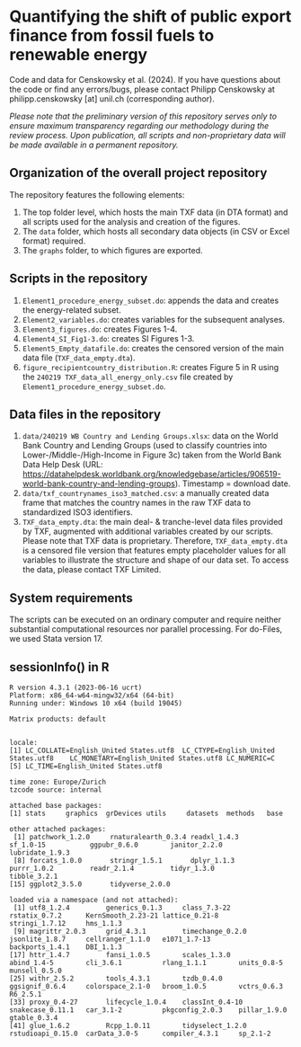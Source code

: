 # Quantifying the shift of public export finance from fossil fuels to renewable energy 
Code and data for Censkowsky et al. (2024). If you have questions about the code or find any errors/bugs, please contact Philipp Censkowsky at philipp.censkowsky [at] unil.ch (corresponding author).

*Please note that the preliminary version of this repository serves only to ensure maximum transparency regarding our methodology during the review process. Upon publication, all scripts and non-proprietary data will be made available in a permanent repository.*

## Organization of the overall project repository
The repository features the following elements:
1. The top folder level, which hosts the main TXF data (in DTA format) and all scripts used for the analysis and creation of the figures.
2. The `data` folder, which hosts all secondary data objects (in CSV or Excel format) required.
3. The `graphs` folder, to which figures are exported.

## Scripts in the repository
1. `Element1_procedure_energy_subset.do`: appends the data and creates the energy-related subset.
2. `Element2_variables.do`: creates variables for the subsequent analyses.
3. `Element3_figures.do`: creates Figures 1-4.
5. `Element4_SI_Fig1-3.do`: creates SI Figures 1-3.
6. `Element5_Empty_datafile.do`: creates the censored version of the main data file (``TXF_data_empty.dta``).
7. `figure_recipientcountry_distribution.R`: creates Figure 5 in R using the `240219 TXF_data_all_energy_only.csv` file created by `Element1_procedure_energy_subset.do`.

## Data files in the repository
1. `data/240219 WB Country and Lending Groups.xlsx`: data on the World Bank Country and Lending Groups (used to classify countries into Lower-/Middle-/High-Income in Figure 3c) taken from the World Bank Data Help Desk (URL: https://datahelpdesk.worldbank.org/knowledgebase/articles/906519-world-bank-country-and-lending-groups). Timestamp = download date.
2. `data/txf_countrynames_iso3_matched.csv`: a manually created data frame that matches the country names in the raw TXF data to standardized ISO3 identifiers.
3. `TXF_data_empty.dta`: the main deal- & tranche-level data files provided by TXF, augmented with additional variables created by our scripts. Please note that TXF data is proprietary. Therefore, `TXF_data_empty.dta` is a censored file version that features empty placeholder values for all variables to illustrate the structure and shape of our data set. To access the data, please contact TXF Limited.

## System requirements
The scripts can be executed on an ordinary computer and require neither substantial computational resources nor parallel processing. For do-Files, we used Stata version 17.

## sessionInfo() in R
```
R version 4.3.1 (2023-06-16 ucrt)
Platform: x86_64-w64-mingw32/x64 (64-bit)
Running under: Windows 10 x64 (build 19045)

Matrix products: default


locale:
[1] LC_COLLATE=English_United States.utf8  LC_CTYPE=English_United States.utf8    LC_MONETARY=English_United States.utf8 LC_NUMERIC=C                          
[5] LC_TIME=English_United States.utf8    

time zone: Europe/Zurich
tzcode source: internal

attached base packages:
[1] stats     graphics  grDevices utils     datasets  methods   base     

other attached packages:
 [1] patchwork_1.2.0     rnaturalearth_0.3.4 readxl_1.4.3        sf_1.0-15           ggpubr_0.6.0        janitor_2.2.0       lubridate_1.9.3    
 [8] forcats_1.0.0       stringr_1.5.1       dplyr_1.1.3         purrr_1.0.2         readr_2.1.4         tidyr_1.3.0         tibble_3.2.1       
[15] ggplot2_3.5.0       tidyverse_2.0.0    

loaded via a namespace (and not attached):
 [1] utf8_1.2.4         generics_0.1.3     class_7.3-22       rstatix_0.7.2      KernSmooth_2.23-21 lattice_0.21-8     stringi_1.7.12     hms_1.1.3         
 [9] magrittr_2.0.3     grid_4.3.1         timechange_0.2.0   jsonlite_1.8.7     cellranger_1.1.0   e1071_1.7-13       backports_1.4.1    DBI_1.1.3         
[17] httr_1.4.7         fansi_1.0.5        scales_1.3.0       abind_1.4-5        cli_3.6.1          rlang_1.1.1        units_0.8-5        munsell_0.5.0     
[25] withr_2.5.2        tools_4.3.1        tzdb_0.4.0         ggsignif_0.6.4     colorspace_2.1-0   broom_1.0.5        vctrs_0.6.3        R6_2.5.1          
[33] proxy_0.4-27       lifecycle_1.0.4    classInt_0.4-10    snakecase_0.11.1   car_3.1-2          pkgconfig_2.0.3    pillar_1.9.0       gtable_0.3.4      
[41] glue_1.6.2         Rcpp_1.0.11        tidyselect_1.2.0   rstudioapi_0.15.0  carData_3.0-5      compiler_4.3.1     sp_2.1-2 
```
